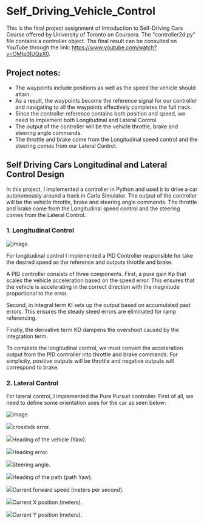# Self_Driving_Vehicle_Control

This is the final project assignment of Introduction to Self-Driving Cars Course offered by University of Toronto on Coursera. The "controller2d.py" file contains a controller object. The final result can be consulted on YouTube through the link: https://www.youtube.com/watch?v=OMtp3IUQzX0.

## Project notes:

* The waypoints include positions as well as the speed the vehicle should attain.
* As a result, the waypoints become the reference signal for our controller and navigating to all the waypoints effectively completes the full track.
* Since the controller reference contains both position and speed, we need to implement both Longitudinal and Lateral Control.
* The output of the controller will be the vehicle throttle, brake and steering angle commands.
* The throttle and brake come from the Longitudinal speed control and the steering comes from our Lateral Control.

## Self Driving Cars Longitudinal and Lateral Control Design
In this project, I implemented a controller in Python and used it to drive a car autonomously around a track in Carla Simulator. The output of the controller will be the vehicle throttle, brake and steering angle commands. The throttle and brake come from the Longitudinal speed control and the steering comes from the Lateral Control.

### 1. Longitudinal Control
![image](https://github.com/mattsousaa/Self_Driving_Vehicle_Control/blob/master/images/pid_longitudinal.png)

For longitudinal control I implemented a PID Controller responsible for take the desired speed as the reference and outputs throttle and brake.

A PID controller consists of three components. First, a pure gain Kp that scales the vehicle acceleration based on the speed error. This ensures that the vehicle is accelerating in the correct direction with the magnitude proportional to the error.

Second, in integral term KI sets up the output based on accumulated past errors. This ensures the steady steed errors are eliminated for ramp referencing.

Finally, the derivative term KD dampens the overshoot caused by the integration term.

To complete the longitudinal control, we must convert the acceleration output from the PID controller into throttle and brake commands. For simplicity, positive outputs will be throttle and negative outputs will correspond to brake.

### 2. Lateral Control

For lateral control, I implemented the Pure Pursuit controller. First of all, we need to define some orientation axes for the car as seen below:

![image](https://github.com/mattsousaa/Self_Driving_Vehicle_Control/blob/master/images/car_axles.png)

<p><img src="https://render.githubusercontent.com/render/math?math=e=">crosstalk error.</p>
<p><img src="https://render.githubusercontent.com/render/math?math=\theta_c=">Heading of the vehicle (Yaw).</p>
<p><img src="https://render.githubusercontent.com/render/math?math=\psi=">Heading error.</p>
<p><img src="https://render.githubusercontent.com/render/math?math=\delta=">Steering angle.</p>
<p><img src="https://render.githubusercontent.com/render/math?math=\psi %2B\theta_c=">Heading of the path (path Yaw).</p>
<p><img src="https://render.githubusercontent.com/render/math?math=v=">Current forward speed (meters per second).</p>
<p><img src="https://render.githubusercontent.com/render/math?math=x_c=">Current X position (meters).</p>
<p><img src="https://render.githubusercontent.com/render/math?math=y_c=">Current Y position (meters).</p>
